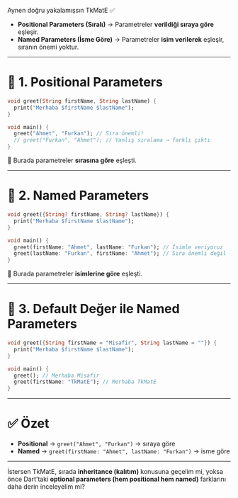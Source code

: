 
Aynen doğru yakalamışsın TkMatE ✅

- **Positional Parameters (Sıralı)** → Parametreler **verildiği sıraya göre** eşleşir.
- **Named Parameters (İsme Göre)** → Parametreler **isim verilerek** eşleşir, sıranın önemi yoktur.

---

# 🔹 1. Positional Parameters

```dart
void greet(String firstName, String lastName) {
  print("Merhaba $firstName $lastName");
}

void main() {
  greet("Ahmet", "Furkan"); // Sıra önemli!
  // greet("Furkan", "Ahmet"); // Yanlış sıralama → farklı çıktı
}
```

📌 Burada parametreler **sırasına göre** eşleşti.

---

# 🔹 2. Named Parameters

```dart
void greet({String? firstName, String? lastName}) {
  print("Merhaba $firstName $lastName");
}

void main() {
  greet(firstName: "Ahmet", lastName: "Furkan"); // İsimle veriyoruz
  greet(lastName: "Furkan", firstName: "Ahmet"); // Sıra önemli değil
}
```

📌 Burada parametreler **isimlerine göre** eşleşti.

---

# 🔹 3. Default Değer ile Named Parameters

```dart
void greet({String firstName = "Misafir", String lastName = ""}) {
  print("Merhaba $firstName $lastName");
}

void main() {
  greet(); // Merhaba Misafir
  greet(firstName: "TkMatE"); // Merhaba TkMatE
}
```

---

# ✅ Özet

- **Positional** → `greet("Ahmet", "Furkan")` → sıraya göre
- **Named** → `greet(firstName: "Ahmet", lastName: "Furkan")` → isme göre

---

İstersen TkMatE, sırada **inheritance (kalıtım)** konusuna geçelim mi, yoksa önce Dart’taki **optional parameters (hem positional hem named)** farklarını daha derin inceleyelim mi?